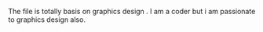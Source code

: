 The file is totally basis on graphics design . 
I am a coder but i am passionate to graphics design also.
